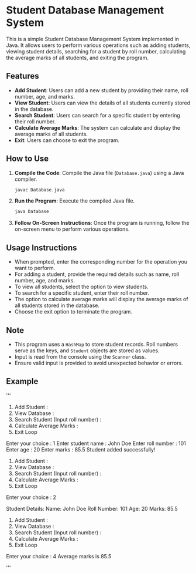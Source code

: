 # Student Database Management System

This is a simple Student Database Management System implemented in Java. It allows users to perform various operations such as adding students, viewing student details, searching for a student by roll number, calculating the average marks of all students, and exiting the program.

## Features

- **Add Student**: Users can add a new student by providing their name, roll number, age, and marks.
- **View Student**: Users can view the details of all students currently stored in the database.
- **Search Student**: Users can search for a specific student by entering their roll number.
- **Calculate Average Marks**: The system can calculate and display the average marks of all students.
- **Exit**: Users can choose to exit the program.

## How to Use

1. **Compile the Code**: Compile the Java file (`Database.java`) using a Java compiler.
   ```bash
   javac Database.java
   ```

2. **Run the Program**: Execute the compiled Java file.
   ```bash
   java Database
   ```

3. **Follow On-Screen Instructions**: Once the program is running, follow the on-screen menu to perform various operations.

## Usage Instructions

- When prompted, enter the corresponding number for the operation you want to perform.
- For adding a student, provide the required details such as name, roll number, age, and marks.
- To view all students, select the option to view students.
- To search for a specific student, enter their roll number.
- The option to calculate average marks will display the average marks of all students stored in the database.
- Choose the exit option to terminate the program.

## Note

- This program uses a `HashMap` to store student records. Roll numbers serve as the keys, and `Student` objects are stored as values.
- Input is read from the console using the `Scanner` class.
- Ensure valid input is provided to avoid unexpected behavior or errors.

## Example

'''

1. Add Student :
2. View Database :
3. Search Student (Input roll number) :
4. Calculate Average Marks :
5. Exit Loop

Enter your choice : 1
Enter student name : John Doe
Enter roll number : 101
Enter age : 20
Enter marks : 85.5
Student added successfully!

1. Add Student :
2. View Database :
3. Search Student (Input roll number) :
4. Calculate Average Marks :
5. Exit Loop

Enter your choice : 2

Student Details:
Name: John Doe
Roll Number: 101
Age: 20
Marks: 85.5

1. Add Student :
2. View Database :
3. Search Student (Input roll number) :
4. Calculate Average Marks :
5. Exit Loop

Enter your choice : 4
Average marks is 85.5

'''

